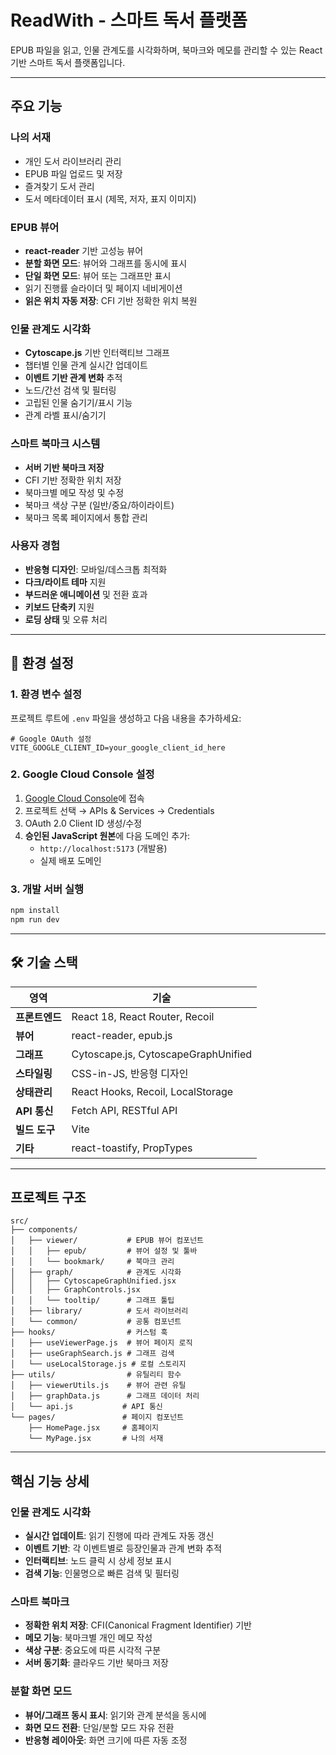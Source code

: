 # ReadWith - 스마트 독서 플랫폼

EPUB 파일을 읽고, 인물 관계도를 시각화하며, 북마크와 메모를 관리할 수 있는 React 기반 스마트 독서 플랫폼입니다.

---

## 주요 기능

### 나의 서재
- 개인 도서 라이브러리 관리
- EPUB 파일 업로드 및 저장
- 즐겨찾기 도서 관리
- 도서 메타데이터 표시 (제목, 저자, 표지 이미지)

### EPUB 뷰어
- **react-reader** 기반 고성능 뷰어
- **분할 화면 모드**: 뷰어와 그래프를 동시에 표시
- **단일 화면 모드**: 뷰어 또는 그래프만 표시
- 읽기 진행률 슬라이더 및 페이지 네비게이션
- **읽은 위치 자동 저장**: CFI 기반 정확한 위치 복원

### 인물 관계도 시각화
- **Cytoscape.js** 기반 인터랙티브 그래프
- 챕터별 인물 관계 실시간 업데이트
- **이벤트 기반 관계 변화** 추적
- 노드/간선 검색 및 필터링
- 고립된 인물 숨기기/표시 기능
- 관계 라벨 표시/숨기기

### 스마트 북마크 시스템
- **서버 기반 북마크 저장**
- CFI 기반 정확한 위치 저장
- 북마크별 메모 작성 및 수정
- 북마크 색상 구분 (일반/중요/하이라이트)
- 북마크 목록 페이지에서 통합 관리

### 사용자 경험
- **반응형 디자인**: 모바일/데스크톱 최적화
- **다크/라이트 테마** 지원
- **부드러운 애니메이션** 및 전환 효과
- **키보드 단축키** 지원
- **로딩 상태** 및 오류 처리

---

## 🔧 환경 설정

### 1. 환경 변수 설정
프로젝트 루트에 `.env` 파일을 생성하고 다음 내용을 추가하세요:

```env
# Google OAuth 설정
VITE_GOOGLE_CLIENT_ID=your_google_client_id_here
```

### 2. Google Cloud Console 설정
1. [Google Cloud Console](https://console.cloud.google.com/)에 접속
2. 프로젝트 선택 → APIs & Services → Credentials
3. OAuth 2.0 Client ID 생성/수정
4. **승인된 JavaScript 원본**에 다음 도메인 추가:
   - `http://localhost:5173` (개발용)
   - 실제 배포 도메인

### 3. 개발 서버 실행
```bash
npm install
npm run dev
```

---

## 🛠 기술 스택

| 영역 | 기술 |
|------|------|
| **프론트엔드** | React 18, React Router, Recoil |
| **뷰어** | react-reader, epub.js |
| **그래프** | Cytoscape.js, CytoscapeGraphUnified |
| **스타일링** | CSS-in-JS, 반응형 디자인 |
| **상태관리** | React Hooks, Recoil, LocalStorage |
| **API 통신** | Fetch API, RESTful API |
| **빌드 도구** | Vite |
| **기타** | react-toastify, PropTypes |

---

## 프로젝트 구조

```
src/
├── components/
│   ├── viewer/           # EPUB 뷰어 컴포넌트
│   │   ├── epub/         # 뷰어 설정 및 툴바
│   │   └── bookmark/     # 북마크 관리
│   ├── graph/            # 관계도 시각화
│   │   ├── CytoscapeGraphUnified.jsx
│   │   ├── GraphControls.jsx
│   │   └── tooltip/      # 그래프 툴팁
│   ├── library/          # 도서 라이브러리
│   └── common/           # 공통 컴포넌트
├── hooks/                # 커스텀 훅
│   ├── useViewerPage.js  # 뷰어 페이지 로직
│   ├── useGraphSearch.js # 그래프 검색
│   └── useLocalStorage.js # 로컬 스토리지
├── utils/                # 유틸리티 함수
│   ├── viewerUtils.js    # 뷰어 관련 유틸
│   ├── graphData.js      # 그래프 데이터 처리
│   └── api.js           # API 통신
└── pages/               # 페이지 컴포넌트
    ├── HomePage.jsx     # 홈페이지
    └── MyPage.jsx       # 나의 서재
```

---

## 핵심 기능 상세

### 인물 관계도 시각화
- **실시간 업데이트**: 읽기 진행에 따라 관계도 자동 갱신
- **이벤트 기반**: 각 이벤트별로 등장인물과 관계 변화 추적
- **인터랙티브**: 노드 클릭 시 상세 정보 표시
- **검색 기능**: 인물명으로 빠른 검색 및 필터링

### 스마트 북마크
- **정확한 위치 저장**: CFI(Canonical Fragment Identifier) 기반
- **메모 기능**: 북마크별 개인 메모 작성
- **색상 구분**: 중요도에 따른 시각적 구분
- **서버 동기화**: 클라우드 기반 북마크 저장

### 분할 화면 모드
- **뷰어/그래프 동시 표시**: 읽기와 관계 분석을 동시에
- **화면 모드 전환**: 단일/분할 모드 자유 전환
- **반응형 레이아웃**: 화면 크기에 따른 자동 조정